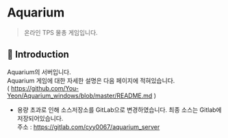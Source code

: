 Aquarium
=============
> 온라인 TPS 물총 게임입니다.

📝 Introduction
------------
Aquarium의 서버입니다.    
Aquarium 게임에 대한 자세한 설명은 다음 페이지에 적혀있습니다.   
( https://github.com/You-Yeon/Aquarium_windows/blob/master/README.md )  
  
* 용량 초과로 인해 소스저장소를 GitLab으로 변경하였습니다. 최종 소스는 Gitlab에 저장되어있습니다.  
주소 : https://gitlab.com/cyy0067/aquarium_server  
